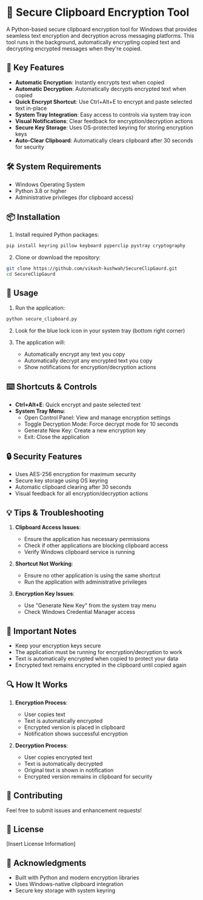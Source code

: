 # 🔐 Secure Clipboard Encryption Tool

A Python-based secure clipboard encryption tool for Windows that provides seamless text encryption and decryption across messaging platforms. This tool runs in the background, automatically encrypting copied text and decrypting encrypted messages when they're copied.

## 🌟 Key Features

- **Automatic Encryption**: Instantly encrypts text when copied
- **Automatic Decryption**: Automatically decrypts encrypted text when copied
- **Quick Encrypt Shortcut**: Use Ctrl+Alt+E to encrypt and paste selected text in-place
- **System Tray Integration**: Easy access to controls via system tray icon
- **Visual Notifications**: Clear feedback for encryption/decryption actions
- **Secure Key Storage**: Uses OS-protected keyring for storing encryption keys
- **Auto-Clear Clipboard**: Automatically clears clipboard after 30 seconds for security

## 🛠️ System Requirements

- Windows Operating System
- Python 3.8 or higher
- Administrative privileges (for clipboard access)

## 📦 Installation

1. Install required Python packages:
```bash
pip install keyring pillow keyboard pyperclip pystray cryptography
```

2. Clone or download the repository:
```bash
git clone https://github.com/vikash-kushwah/SecureClipGaurd.git
cd SecureClipGaurd
```

## 🚀 Usage

1. Run the application:
```bash
python secure_clipboard.py
```

2. Look for the blue lock icon in your system tray (bottom right corner)

3. The application will:
   - Automatically encrypt any text you copy
   - Automatically decrypt any encrypted text you copy
   - Show notifications for encryption/decryption actions

## ⌨️ Shortcuts & Controls

- **Ctrl+Alt+E**: Quick encrypt and paste selected text
- **System Tray Menu**:
  - Open Control Panel: View and manage encryption settings
  - Toggle Decryption Mode: Force decrypt mode for 10 seconds
  - Generate New Key: Create a new encryption key
  - Exit: Close the application

## 🔒 Security Features

- Uses AES-256 encryption for maximum security
- Secure key storage using OS keyring
- Automatic clipboard clearing after 30 seconds
- Visual feedback for all encryption/decryption actions

## 💡 Tips & Troubleshooting

1. **Clipboard Access Issues**:
   - Ensure the application has necessary permissions
   - Check if other applications are blocking clipboard access
   - Verify Windows clipboard service is running

2. **Shortcut Not Working**:
   - Ensure no other application is using the same shortcut
   - Run the application with administrative privileges

3. **Encryption Key Issues**:
   - Use "Generate New Key" from the system tray menu
   - Check Windows Credential Manager access

## 🚨 Important Notes

- Keep your encryption keys secure
- The application must be running for encryption/decryption to work
- Text is automatically encrypted when copied to protect your data
- Encrypted text remains encrypted in the clipboard until copied again

## 🔍 How It Works

1. **Encryption Process**:
   - User copies text
   - Text is automatically encrypted
   - Encrypted version is placed in clipboard
   - Notification shows successful encryption

2. **Decryption Process**:
   - User copies encrypted text
   - Text is automatically decrypted
   - Original text is shown in notification
   - Encrypted version remains in clipboard for security

## 👥 Contributing

Feel free to submit issues and enhancement requests!

## 📜 License

[Insert License Information]

## 🙏 Acknowledgments

- Built with Python and modern encryption libraries
- Uses Windows-native clipboard integration
- Secure key storage with system keyring
